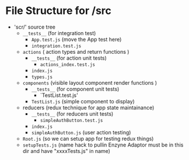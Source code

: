 # File Structure for /src

- 'scr/' source tree
  - `__tests__` (for integration test)
    - `App.test.js` (move the App test here)
    - `integration.test.js`
  - `actions` ( action types and return functions )
    - `__tests__` (for action unit tests)
      - `actions_index.test.js`
    - `index.js`
    - `types.js`
  - `components` (visible layout component render functions )
    - `__tests__` (for component unit tests)
      - `TestList.test.js'
    - `TestList.js` (simple component to display)
  - reducers (redux technique for app state maintainance)
    - `__tests__` (for reducers unit tests)
      - `simpleAuthButton.test.js`
    - `index.js`
    - `simpleAuthButton.js` (user action testing)
  - `Root.js` (so we can setup app for testing redux things)
  - `setupTests.js` (name hack to pullin Enzyne Adaptor must be in this dir and have "xxxxTests.js" in name)